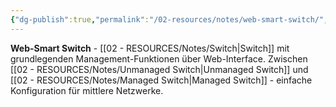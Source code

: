 ```yaml
---
{"dg-publish":true,"permalink":"/02-resources/notes/web-smart-switch/","tags":["informatik/netzwerk/switch/typ","informatik/netzwerk/mittel","informatik/hardware"],"noteIcon":"","updated":"2025-09-10T17:04:19.000+02:00"}
---
```



**Web-Smart Switch** - [[02 - RESOURCES/Notes/Switch\|Switch]] mit grundlegenden Management-Funktionen über Web-Interface.
Zwischen [[02 - RESOURCES/Notes/Unmanaged Switch\|Unmanaged Switch]] und [[02 - RESOURCES/Notes/Managed Switch\|Managed Switch]] - einfache Konfiguration für mittlere Netzwerke.